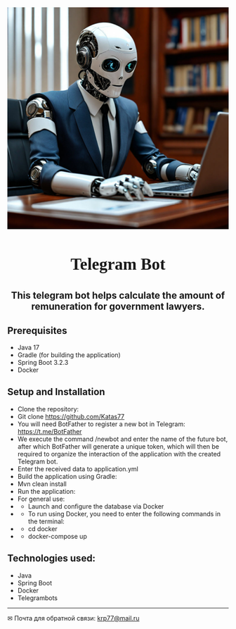 
<h2 align="center">

![image](./image/3.jpg )

</h2>

<center><font size="6" face="Georgia"> <h3> Telegram Bot 
</h3></font>

##  This telegram bot helps calculate the amount of remuneration for government lawyers.
</center>





## Prerequisites
- Java 17
- Gradle (for building the application)
- Spring Boot 3.2.3
- Docker 

## Setup and Installation
- Clone the repository:
- Git clone <a href="">https://github.com/Katas77</a>
- You will need BotFather to register a new bot in Telegram: <a href="">https://t.me/BotFather</a>
- We execute the command /newbot and enter the name of the future bot, after which BotFather will generate a unique token, which will then be required to organize the interaction of the application with the created Telegram bot.
- Enter the received data to application.yml
- Build the application using Gradle:
- Mvn clean install
- Run the application:
- For general use:
- - Launch and configure the database via Docker
- - To run using Docker, you need to enter the following commands in the terminal:
- - cd docker
- - docker-compose up





## Technologies used:
- Java
- Spring Boot
- Docker
- Telegrambots




____
✉ Почта для обратной связи:
<a href="">krp77@mail.ru</a>




